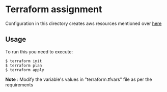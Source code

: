 # Terraform assignment
Configuration in this directory creates aws resources mentioned over [here](/https://github.com/infracloudio/associate-sre-lab/tree/main/terraform)
## Usage
To run this you need to execute:
```
$ terraform init
$ terraform plan
$ terraform apply 
```
**Note** : Modify the variable's values in "terraform.tfvars" file as per the requirements